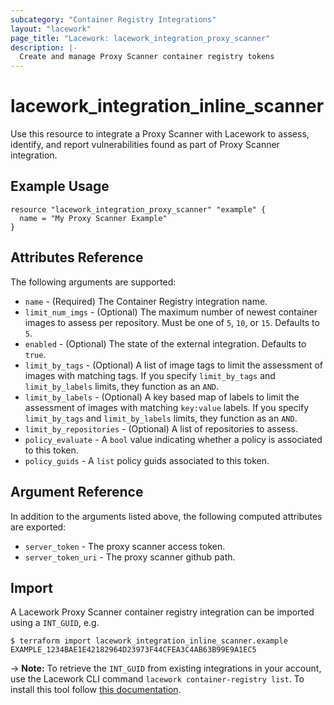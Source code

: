 ```yaml
---
subcategory: "Container Registry Integrations"
layout: "lacework"
page_title: "Lacework: lacework_integration_proxy_scanner"
description: |-
  Create and manage Proxy Scanner container registry tokens
---
```


# lacework\_integration\_inline\_scanner

Use this resource to integrate a Proxy Scanner with Lacework to assess, identify,
and report vulnerabilities found as part of Proxy Scanner integration.

## Example Usage

```hcl
resource "lacework_integration_proxy_scanner" "example" {
  name = "My Proxy Scanner Example"
}
```

## Attributes Reference

The following arguments are supported:

* `name` - (Required) The Container Registry integration name.
* `limit_num_imgs` - (Optional) The maximum number of newest container images to assess per repository. Must be one of `5`, `10`, or `15`. Defaults to `5`.
* `enabled` - (Optional) The state of the external integration. Defaults to `true`.
* `limit_by_tags` - (Optional) A list of image tags to limit the assessment of images with matching tags. If you specify `limit_by_tags` and `limit_by_labels` limits, they function as an `AND`.
* `limit_by_labels` - (Optional) A key based map of labels to limit the assessment of images with matching `key:value` labels. If you specify `limit_by_tags` and `limit_by_labels` limits, they function as an `AND`.
* `limit_by_repositories` - (Optional) A list of repositories to assess.
* `policy_evaluate` - A `bool` value indicating whether a policy is associated to this token.
* `policy_guids` - A `list` policy guids associated to this token.

## Argument Reference

In addition to the arguments listed above, the following computed attributes are exported:

* `server_token` - The proxy scanner access token.
* `server_token_uri` - The proxy scanner github path.
## Import

A Lacework Proxy Scanner container registry integration can be imported using a `INT_GUID`, e.g.

```
$ terraform import lacework_integration_inline_scanner.example EXAMPLE_1234BAE1E42182964D23973F44CFEA3C4AB63B99E9A1EC5
```
-> **Note:** To retrieve the `INT_GUID` from existing integrations in your account, use the
	Lacework CLI command `lacework container-registry list`. To install this tool follow
	[this documentation](https://docs.lacework.com/cli/).
